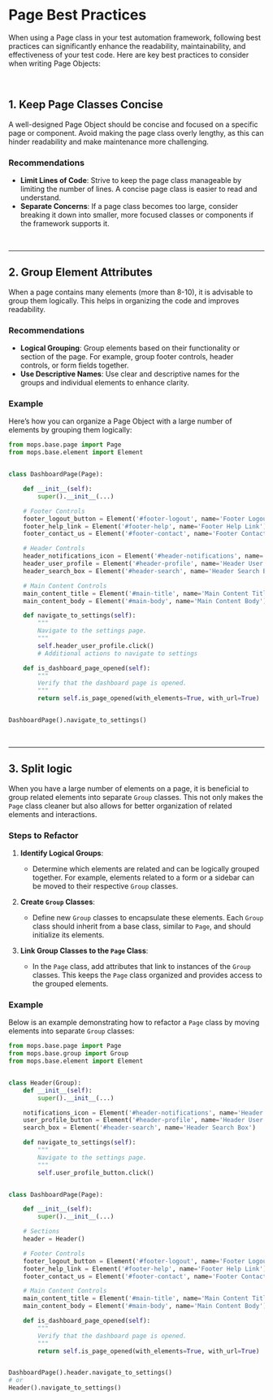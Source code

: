 # Page Best Practices

When using a Page class in your test automation framework, following best practices can significantly enhance the
readability, maintainability, and effectiveness of your test code. Here are key best practices to consider when writing
Page Objects:

<br>

## 1. Keep Page Classes Concise

A well-designed Page Object should be concise and focused on a specific page or component. Avoid making the page class overly lengthy, as this can hinder readability and make maintenance more challenging.

### Recommendations
- **Limit Lines of Code**: Strive to keep the page class manageable by limiting the number of lines. A concise page class is easier to read and understand.
- **Separate Concerns**: If a page class becomes too large, consider breaking it down into smaller, more focused classes or components if the framework supports it.

<br>

---

## 2. Group Element Attributes

When a page contains many elements (more than 8-10), it is advisable to group them logically. This helps in organizing the code and improves readability.

### Recommendations
- **Logical Grouping**: Group elements based on their functionality or section of the page. For example, group footer controls, header controls, or form fields together.
- **Use Descriptive Names**: Use clear and descriptive names for the groups and individual elements to enhance clarity.

### Example

Here’s how you can organize a Page Object with a large number of elements by grouping them logically:

```python
from mops.base.page import Page
from mops.base.element import Element


class DashboardPage(Page):

    def __init__(self):
        super().__init__(...)

    # Footer Controls
    footer_logout_button = Element('#footer-logout', name='Footer Logout Button')
    footer_help_link = Element('#footer-help', name='Footer Help Link')
    footer_contact_us = Element('#footer-contact', name='Footer Contact Us')

    # Header Controls
    header_notifications_icon = Element('#header-notifications', name='Header Notifications Icon')
    header_user_profile = Element('#header-profile', name='Header User Profile')
    header_search_box = Element('#header-search', name='Header Search Box')

    # Main Content Controls
    main_content_title = Element('#main-title', name='Main Content Title')
    main_content_body = Element('#main-body', name='Main Content Body')

    def navigate_to_settings(self):
        """
        Navigate to the settings page.
        """
        self.header_user_profile.click()
        # Additional actions to navigate to settings

    def is_dashboard_page_opened(self):
        """
        Verify that the dashboard page is opened.
        """
        return self.is_page_opened(with_elements=True, with_url=True)


DashboardPage().navigate_to_settings()
```

<br>

---

## 3. Split logic

When you have a large number of elements on a page, it is beneficial to group related elements into separate `Group` classes.
This not only makes the `Page` class cleaner but also allows for better organization of related elements and interactions.

### Steps to Refactor

1. **Identify Logical Groups**:
   - Determine which elements are related and can be logically grouped together. For example, elements related to a form or a sidebar can be moved to their respective `Group` classes.

2. **Create `Group` Classes**:
   - Define new `Group` classes to encapsulate these elements. Each `Group` class should inherit from a base class, similar to `Page`, and should initialize its elements.

3. **Link Group Classes to the `Page` Class**:
   - In the `Page` class, add attributes that link to instances of the `Group` classes. This keeps the `Page` class organized and provides access to the grouped elements.

### Example

Below is an example demonstrating how to refactor a `Page` class by moving elements into separate `Group` classes:

```python
from mops.base.page import Page
from mops.base.group import Group
from mops.base.element import Element


class Header(Group):
    def __init__(self):
        super().__init__(...)

    notifications_icon = Element('#header-notifications', name='Header Notifications Icon')
    user_profile_button = Element('#header-profile', name='Header User Profile')
    search_box = Element('#header-search', name='Header Search Box')

    def navigate_to_settings(self):
        """
        Navigate to the settings page.
        """
        self.user_profile_button.click()


class DashboardPage(Page):

    def __init__(self):
        super().__init__(...)

    # Sections
    header = Header()

    # Footer Controls
    footer_logout_button = Element('#footer-logout', name='Footer Logout Button')
    footer_help_link = Element('#footer-help', name='Footer Help Link')
    footer_contact_us = Element('#footer-contact', name='Footer Contact Us')

    # Main Content Controls
    main_content_title = Element('#main-title', name='Main Content Title')
    main_content_body = Element('#main-body', name='Main Content Body')

    def is_dashboard_page_opened(self):
        """
        Verify that the dashboard page is opened.
        """
        return self.is_page_opened(with_elements=True, with_url=True)


DashboardPage().header.navigate_to_settings()
# or
Header().navigate_to_settings()
```